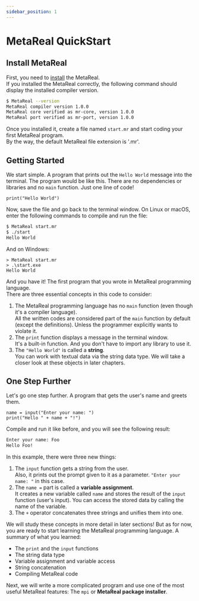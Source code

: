 ```yaml
---
sidebar_position: 1
---
```


# MetaReal QuickStart

## Install MetaReal

First, you need to [install](../install) the MetaReal. \
If you installed the MetaReal correctly, the following command should display the installed compiler version.

```bash
$ MetaReal --version
MetaReal compiler version 1.0.0
MetaReal core verified as mr-core, version 1.0.0
MetaReal port verified as mr-port, version 1.0.0
```

Once you installed it, create a file named `start.mr` and start coding your first MetaReal program. \
By the way, the default MetaReal file extension is '.mr'.

## Getting Started

We start simple. A program that prints out the `Hello World` message into the terminal.
The program would be like this. There are no dependencies or libraries and no `main` function. Just one line of code!

```mr title="start.mr"
print("Hello World")
```

Now, save the file and go back to the terminal window.
On Linux or macOS, enter the following commands to compile and run the file:

```bash
$ MetaReal start.mr
$ ./start
Hello World
```

And on Windows:

```batch
> MetaReal start.mr
> .\start.exe
Hello World
```

And you have it! The first program that you wrote in MetaReal programming language. \
There are three essential concepts in this code to consider:

1. The MetaReal programming language has no `main` function (even though it's a compiler language). \
All the written codes are considered part of the `main` function by default (except the definitions). Unless the programmer explicitly wants to violate it.
2. The `print` function displays a message in the terminal window. \
It's a built-in function. And you don't have to import any library to use it.
3. The `"Hello World"` is called a **string**. \
You can work with textual data via the string data type. We will take a closer look at these objects in later chapters.

## One Step Further

Let's go one step further. A program that gets the user's name and greets them.

```mr title="start.mr"
name = input("Enter your name: ")
print("Hello " + name + "!")
```

Compile and run it like before, and you will see the following result:

```bash
Enter your name: Foo
Hello Foo!
```

In this example, there were three new things:

1. The `input` function gets a string from the user. \
Also, it prints out the prompt given to it as a parameter. `"Enter your name: "` in this case.
2. The `name =` part is called a **variable assignment**. \
It creates a new variable called `name` and stores the result of the `input` function (user's input). You can access the stored data by calling the name of the variable.
3. The `+` operator concatenates three strings and unifies them into one.

We will study these concepts in more detail in later sections! But as for now, you are ready to start learning the MetaReal programming language.
A summary of what you learned:

* The `print` and the `input` functions
* The string data type
* Variable assignment and variable access
* String concatenation
* Compiling MetaReal code

Next, we will write a more complicated program and use one of the most useful MetaReal features: The `mpi` or **MetaReal package installer**.
